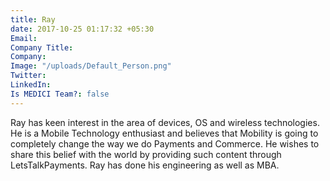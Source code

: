 ```yaml
---
title: Ray
date: 2017-10-25 01:17:32 +05:30
Email: 
Company Title: 
Company: 
Image: "/uploads/Default_Person.png"
Twitter: 
LinkedIn: 
Is MEDICI Team?: false
---
```


Ray has keen interest in the area of devices, OS and wireless technologies. He is a Mobile Technology enthusiast and believes that Mobility is going to completely change the way we do Payments and Commerce. He wishes to share this belief with the world by providing such content through LetsTalkPayments. Ray has done his engineering as well as MBA.